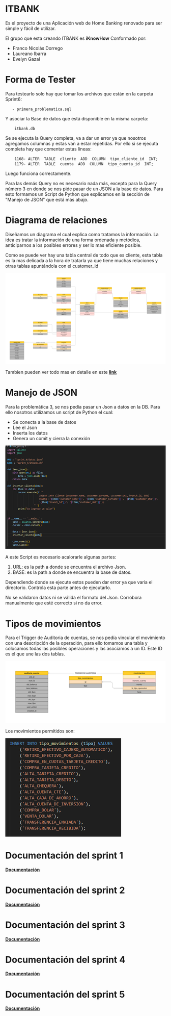 ﻿# ITBANK
Es el proyecto de una Aplicación web de Home Banking renovado para ser simple y fácil de utilizar.

El grupo que esta creando ITBANK es **iKnowHow** Conformado por: 
  - Franco Nicolás Dorrego
  - Laureano Ibarra
  - Evelyn Gazal

# Forma de Tester

Para testearlo solo hay que tomar los archivos que están en la carpeta Sprint6:

	   - primera_problematica.sql 

Y asociar la Base de datos que está disponible en la misma carpeta:

	    itbank.db

Se se ejecuta la Query completa, va a dar un error ya que nosotros agregamos columnas y estas van a estar repetidas. Por ello si se ejecuta completa hay que comentar estas líneas:

	    1168- ALTER  TABLE  cliente  ADD  COLUMN  tipo_cliente_id  INT;
	    1179- ALTER  TABLE  cuenta  ADD  COLUMN  tipo_cuenta_id  INT;

Luego funciona correctamente. 

Para las demás Query no es necesario nada más, excepto para la Query número 3 en donde se nos pide pasar de un JSON a la base de datos. Para esto formamos un Script de Python que explicamos en la sección de "Manejo de JSON" que está más abajo.


## <h1>Diagrama de relaciones</h1>

Diseñamos un diagrama el cual explica como tratamos la información. La idea es tratar la información de una forma ordenada y metódica, anticiparnos a los posibles errores y ser lo mas eficiente posible.

Como se puede ver hay una tabla central de todo que es cliente, esta tabla es la mas delicada a la hora de tratarla ya que tiene muchas relaciones y otras tablas apuntándola con el customer_id

**![](./sprint_6/docs/flujo.png)**

Tambien pueden ver todo mas en detalle en este  **[link](https://www.figma.com/file/mTLGphDg9EWaycGL1EaiJN/Untitled?type=whiteboard&node-id=0-1&t=KH8TAK1QJExl1xzR-0)**


## <h1>Manejo de JSON</h1>

Para la problemática 3, se nos pedía pasar un Json a datos en la DB. Para ello nosotros utilizamos un script de Python el cual:

 - Se conecta a la base de datos
 - Lee el Json
 - Inserta los datos
 - Genera un comit y cierra la conexión 

 **![](./sprint_6/docs/py.png)**

A este Script es necesario acalorarle algunas partes: 

 1. URL: es la path a donde se encuentra el archivo Json.
 2. BASE: es la path a donde se encuentra la base de datos.

Dependiendo donde se ejecute estos pueden dar error ya que varia el directorio. Controla esta parte antes de ejecutarlo.

No se validaron datos ni se válida el formato del Json. Corrobora manualmente que esté correcto si no da error.

## <h1>Tipos de movimientos</h1>

Para el Trigger de Auditoria de cuentas, se nos pedía vincular el movimiento con una descripción de la operación, para ello tomamos una tabla y colocamos todas las posibles operaciones y las asociamos a un ID. Este ID es el que une las dos tablas.

 **![](./sprint_6/docs/movimientos.png)**

Los movimientos permitidos son:

 **![](./sprint_6/docs/tipos_moviminetos.png)**



## <h1>Documentación del sprint 1</h1>

**[Documentación](./sprint_1/README.md)**

## <h1>Documentación del sprint 2</h1>

**[Documentación](./sprint_2/README_Sprint_2.md)**


## <h1>Documentación del sprint 3</h1>

**[Documentación](./sprint_3/README_Sprint_3.md)**

## <h1>Documentación del sprint 4</h1>

**[Documentación](./sprint_4/README.md)**

## <h1>Documentación del sprint 5</h1>

**[Documentación](./sprint_5/README.md)**
